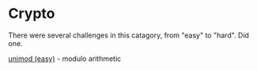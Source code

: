 # Crypto
There were several challenges in this catagory, from "easy" to "hard". Did one.

[unimod (easy)](unimod/) - modulo arithmetic

